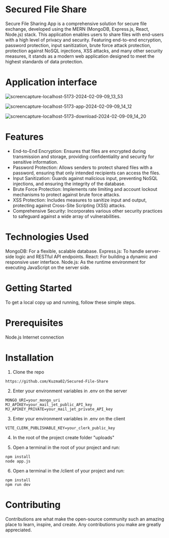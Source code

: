 # Secured File Share

Secure File Sharing App is a comprehensive solution for secure file exchange, developed using the MERN (MongoDB, Express.js, React, Node.js) stack. This application enables users to share files with end-users with a high level of privacy and security. Featuring end-to-end encryption, password protection, input sanitization, brute force attack protection, protection against NoSQL injections, XSS attacks, and many other security measures, it stands as a modern web application designed to meet the highest standards of data protection.

# Application interface

![screencapture-localhost-5173-2024-02-09-09_13_53](https://github.com/Kuzma02/Secured-File-Share/assets/138793624/bd3c6cf8-5a0a-4c96-a7c7-a77052a2674e)

![screencapture-localhost-5173-app-2024-02-09-09_14_12](https://github.com/Kuzma02/Secured-File-Share/assets/138793624/da30c3e4-bf2e-4550-b7b9-2ff8e1acbf77)

![screencapture-localhost-5173-download-2024-02-09-09_14_20](https://github.com/Kuzma02/Secured-File-Share/assets/138793624/3f9a9ffb-1e81-4d33-a7c6-ba1f08d64c82)

# Features
- End-to-End Encryption: Ensures that files are encrypted during transmission and storage, providing confidentiality and security for sensitive information.
- Password Protection: Allows senders to protect shared files with a password, ensuring that only intended recipients can access the files.
- Input Sanitization: Guards against malicious input, preventing NoSQL injections, and ensuring the integrity of the database.
- Brute Force Protection: Implements rate limiting and account lockout mechanisms to protect against brute force attacks.
- XSS Protection: Includes measures to sanitize input and output, protecting against Cross-Site Scripting (XSS) attacks.
- Comprehensive Security: Incorporates various other security practices to safeguard against a wide array of vulnerabilities.

# Technologies Used
MongoDB: For a flexible, scalable database.
Express.js: To handle server-side logic and RESTful API endpoints.
React: For building a dynamic and responsive user interface.
Node.js: As the runtime environment for executing JavaScript on the server side.

# Getting Started
To get a local copy up and running, follow these simple steps.

# Prerequisites
Node.js
Internet connection

# Installation

1. Clone the repo
```
https://github.com/Kuzma02/Secured-File-Share
```

2. Enter your environment variables in .env on the server
```
MONGO_URI=your_mongo_uri
MJ_APIKEY=your_mail_jet_public_API_key
MJ_APIKEY_PRIVATE=your_mail_jet_private_API_key
```

3. Enter your environment variables in .env on the client
```
VITE_CLERK_PUBLISHABLE_KEY=your_clerk_public_key
```

4. In the root of the project create folder "uploads"

5. Open a terminal in the root of your project and run:
```
npm install
node app.js
```
6. Open a terminal in the /client of your project and run:
```
npm install
npm run dev
```

# Contributing
Contributions are what make the open-source community such an amazing place to learn, inspire, and create. Any contributions you make are greatly appreciated.
